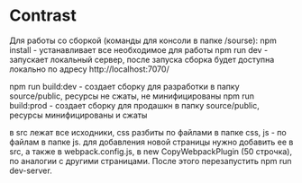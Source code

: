 # Contrast

Для работы со сборкой (команды для консоли в папке /sourse):
npm install - устанавливает все необходимое для работы
npm run dev - запускает локальный сервер, после запуска сборка будет доступна локально по адресу http://localhost:7070/

npm run build:dev - создает сборку для разработки в папку source/public, ресурсы не сжаты, не минифицированы
npm run build:prod - создает сборку для продашкн в папку source/public, ресурсы минифицированы и сжаты

в src лежат все исходники, css разбиты по файлами в папке css, js - по файлам в папке js.
для добавления новой страницы нужно добавить ее в src, а также в webpack.config.js, в new CopyWebpackPlugin (50 строчка), по аналогии с другими страницами. После этого перезапустить npm run dev-server.
